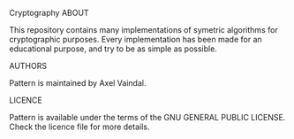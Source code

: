 Cryptography
ABOUT

This repository contains many implementations of symetric algorithms for cryptographic purposes. 
Every implementation has been made for an educational purpose, and try to be as simple as possible.

AUTHORS

Pattern is maintained by Axel Vaindal.


LICENCE

Pattern is available under the terms of the GNU GENERAL PUBLIC LICENSE. Check the licence file for more details.
